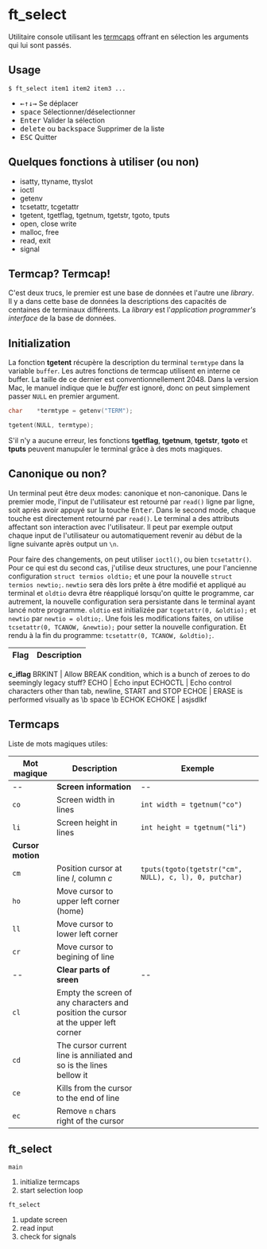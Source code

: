 ft\_select
=========

Utilitaire console utilisant les [termcaps][1] offrant en sélection les arguments qui lui sont passés.

[1]: https://www.gnu.org/software/termutils/manual/termcap-1.3/html_mono/termcap.html

Usage
-----

```console
$ ft_select item1 item2 item3 ...
```

- <kbd>&larr;</kbd><kbd>&uarr;</kbd><kbd>&darr;</kbd><kbd>&rarr;</kbd> Se déplacer
- <kbd>space</kbd> Sélectionner/déselectionner
- <kbd>Enter</kbd> Valider la sélection
- <kbd>delete</kbd> ou <kbd>backspace</kbd> Supprimer de la liste
- <kbd>ESC</kbd> Quitter

Quelques fonctions à utiliser (ou non)
--------------------------------------

* isatty, ttyname, ttyslot
* ioctl
* getenv
* tcsetattr, tcgetattr
* tgetent, tgetflag, tgetnum, tgetstr, tgoto, tputs
* open, close write
* malloc, free
* read, exit
* signal

Termcap? Termcap!
-----------------

C'est deux trucs, le premier est une base de données et l'autre une _library_. Il y a dans cette base de données la descriptions des capacités de centaines de terminaux différents. La _library_ est l'_application programmer's interface_ de la base de données.

Initialization
--------------

La fonction **tgetent** récupère la description du terminal <code>termtype</code> dans la variable <code>buffer</code>. Les autres fonctions de termcap utilisent en interne ce buffer. La taille de ce dernier est conventionnellement 2048. Dans la version Mac, le manuel indique que le _buffer_ est ignoré, donc on peut simplement passer <code>NULL</code> en premier argument.
```c
char	*termtype = getenv("TERM");

tgetent(NULL, termtype);
```
S'il n'y a aucune erreur, les fonctions **tgetflag**, **tgetnum**, **tgetstr**, **tgoto** et **tputs** peuvent manupuler le terminal grâce à des mots magiques.

Canonique ou non?
-----------------

Un terminal peut être deux modes: canonique et non-canonique. Dans le premier mode, l'input de l'utilisateur est retourné par `read()` ligne par ligne, soit après avoir appuyé sur la touche <kbd>Enter</kbd>. Dans le second mode, chaque touche est directement retourné par `read()`.
Le terminal a des attributs affectant son interaction avec l'utilisateur. Il peut par exemple output chaque input de l'utilisateur ou automatiquement revenir au début de la ligne suivante après output un `\n`.

Pour faire des changements, on peut utiliser `ioctl()`, ou bien `tcsetattr()`. Pour ce qui est du second cas, j'utilise deux structures, une pour l'ancienne configuration `struct termios oldtio;` et une pour la nouvelle `struct termios newtio;`. `newtio` sera dès lors prête à être modifié et appliqué au terminal et `oldtio` devra être réappliqué lorsqu'on quitte le programme, car autrement, la nouvelle configuration sera persistante dans le terminal ayant lancé notre programme. `oldtio` est initializée par `tcgetattr(0, &oldtio);` et `newtio` par `newtio = oldtio;`. Une fois les modifications faites, on utilise `tcsetattr(0, TCANOW, &newtio);` pour setter la nouvelle configuration. Et rendu à la fin du programme: `tcsetattr(0, TCANOW, &oldtio);`.


Flag | Description
--- | ---
**c\_iflag**
BRKINT | Allow BREAK condition, which is a bunch of zeroes to do seemingly legacy stuff?
ECHO | Echo input
ECHOCTL | Echo control characters other than tab, newline, START and STOP
ECHOE | ERASE is performed visually as \b space \b
ECHOK
ECHOKE | asjsdlkf 


Termcaps
--------

Liste de mots magiques utiles:

Mot magique | Description | Exemple
--- | --- | ---
-- | **Screen information** | --
`co` | Screen width in lines | `int width = tgetnum("co")`
`li` | Screen height in lines | `int height = tgetnum("li")`
 | **Cursor motion** |
`cm` | Position cursor at line _l_, column _c_ | `tputs(tgoto(tgetstr("cm", NULL), c, l), 0, putchar)`
`ho` | Move cursor to upper left corner (home) |
`ll` | Move cursor to lower left corner |
`cr` | Move cursor to begining of line |
-- | **Clear parts of sreen** | --
`cl` | Empty the screen of any characters and position the cursor at the upper left corner |
`cd` | The cursor current line is anniliated and so is the lines bellow it |
`ce` | Kills from the cursor to the end of line |
`ec` | Remove `n` chars right of the cursor |



ft\_select
----------

`main`
 1. initialize termcaps
 2. start selection loop

`ft_select`
 1. update screen
 2. read input
 3. check for signals

